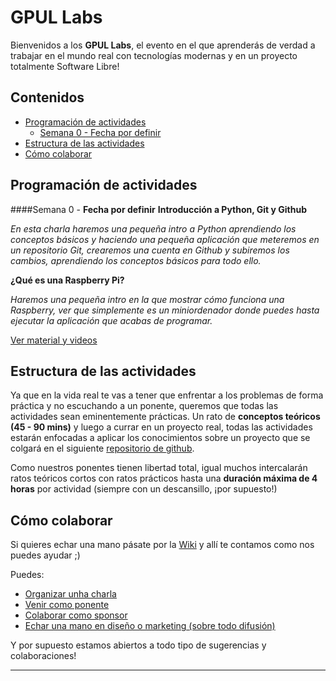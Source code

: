 GPUL Labs
=========
Bienvenidos a los **GPUL Labs**, el evento en el que aprenderás de verdad a trabajar en el mundo real con tecnologías modernas y en un proyecto totalmente Software Libre!

## Contenidos
* [Programación de actividades](#actividades)
  * [Semana 0 - Fecha por definir](#semana0)
* [Estructura de las actividades](#estructura)
* [Cómo colaborar](#colaborar)

## <a name="actividades">Programación de actividades</a>

####<a name="semana0">Semana 0 - **Fecha por definir**</a>
**Introducción a Python, Git y Github**

*En esta charla haremos una pequeña intro a Python aprendiendo los conceptos básicos y haciendo una pequeña aplicación que meteremos en un repositorio Git, crearemos una cuenta en Github y subiremos los cambios, aprendiendo los conceptos básicos para todo ello.*

**¿Qué es una Raspberry Pi?**

*Haremos una pequeña intro en la que mostrar cómo funciona una Raspberry, ver que simplemente es un miniordenador donde puedes hasta ejecutar la aplicación que acabas de programar.*

[Ver material y videos](https://github.com/gpul-org/labs-roadmap/wiki/Material-de-actividades)

## <a name="estructura">Estructura de las actividades</a>
Ya que en la vida real te vas a tener que enfrentar a los problemas de forma práctica y no escuchando a un ponente, queremos que todas las actividades sean eminentemente prácticas.
Un rato de **conceptos teóricos (45 - 90 mins)** y luego a currar en un proyecto real, todas las actividades estarán enfocadas a aplicar los conocimientos sobre un proyecto que se colgará en el siguiente [repositorio de github](https://github.com/gpul-org). 

Como nuestros ponentes tienen libertad total, igual muchos intercalarán ratos teóricos cortos con ratos prácticos hasta una **duración máxima de 4 horas** por actividad (siempre con un descansillo, ¡por supuesto!)

## <a name="colaborar">Cómo colaborar</a>
Si quieres echar una mano pásate por la [Wiki](https://github.com/gpul-org/labs-roadmap/wiki) y allí te contamos como nos puedes ayudar ;)

Puedes:
- [Organizar unha charla](https://github.com/gpul-org/labs-roadmap/wiki/Organizar-una-charla)
- [Venir como ponente](https://github.com/gpul-org/labs-roadmap/wiki/Venir-como-ponente)
- [Colaborar como sponsor](https://github.com/gpul-org/labs-roadmap/wiki/Ser-sponsor)
- [Echar una mano en diseño o marketing (sobre todo difusión)](https://github.com/gpul-org/labs-roadmap/wiki/Dise%C3%B1o-y-marketing)

Y por supuesto estamos abiertos a todo tipo de sugerencias y colaboraciones!

----------

